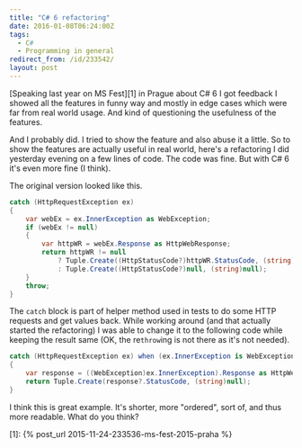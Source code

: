 ```yaml
---
title: "C# 6 refactoring"
date: 2016-01-08T06:24:00Z
tags:
  - C#
  - Programming in general
redirect_from: /id/233542/
layout: post
---
```

[Speaking last year on MS Fest][1] in Prague about C# 6 I got feedback I showed all the features in funny way and mostly in edge cases which were far from real world usage. And kind of questioning the usefulness of the features.

And I probably did. I tried to show the feature and also abuse it a little. So to show the features are actually useful in real world, here's a refactoring I did yesterday evening on a few lines of code. The code was fine. But with C# 6 it's even more fine (I think).

<!-- excerpt -->

The original version looked like this.

```csharp
catch (HttpRequestException ex)
{
	var webEx = ex.InnerException as WebException;
	if (webEx != null)
	{
		var httpWR = webEx.Response as HttpWebResponse;
		return httpWR != null
			? Tuple.Create((HttpStatusCode?)httpWR.StatusCode, (string)null)
			: Tuple.Create((HttpStatusCode?)null, (string)null);
	}
	throw;
}
```

The `catch` block is part of helper method used in tests to do some HTTP requests and get values back. While working around (and that actually started the refactoring) I was able to change it to the following code while keeping the result same (OK, the re`throw`ing is not there as it's not needed).

```csharp
catch (HttpRequestException ex) when (ex.InnerException is WebException)
{
	var response = ((WebException)ex.InnerException).Response as HttpWebResponse;
	return Tuple.Create(response?.StatusCode, (string)null);
}
```

I think this is great example. It's shorter, more "ordered", sort of, and thus more readable. What do you think?

[1]: {% post_url 2015-11-24-233536-ms-fest-2015-praha %}